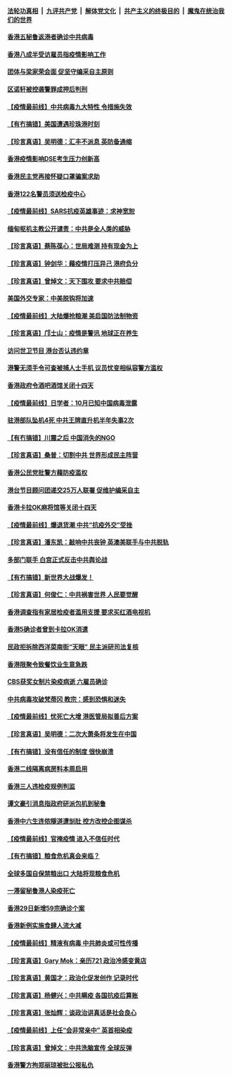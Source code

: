 

####  [法轮功真相](../../../../basic/blob/master/README.md?t=04072030) &nbsp;|&nbsp; [九评共产党](../../../../9ping.md/blob/master/README.md?t=04072030) &nbsp;|&nbsp; [解体党文化](../../../../jtdwh.md/blob/master/README.md?t=04072030)  &nbsp;|&nbsp; [共产主义的终极目的](../../../../gczydzjmd.md/blob/master/README.md?t=04072030) &nbsp;|&nbsp; [魔鬼在统治我们的世界](../../../../mgztzwmdsj.md/blob/master/README.md?t=04072030) 

#### [香港五秘鲁返港者确诊中共病毒](../pages/nsc415/n12009401.md?t=04072030) 

#### [香港八成半受访雇员指疫情影响工作](../pages/nsc415/n12009383.md?t=04072030) 

#### [团体与梁家荣会面 促坚守编采自主原则](../pages/nsc415/n12009370.md?t=04072030) 

#### [区诺轩被控袭警罪成押后判刑](../pages/nsc415/n12009360.md?t=04072030) 

#### [【疫情最前线】中共病毒九大特性 令措施失效](../pages/nsc415/n12009116.md?t=04072030) 

#### [【有冇搞错】美国遭遇珍珠港时刻](../pages/nsc415/n12008382.md?t=04072030) 

#### [【珍言真语】吴明德：汇丰不派息 英防备通缩](../pages/nsc415/n12007697.md?t=04072030) 

#### [香港疫情影响DSE考生压力创新高](../pages/nsc415/n12006047.md?t=04072030) 

#### [香港民主党再接怀疑口罩骗案求助](../pages/nsc415/n12006014.md?t=04072030) 

#### [香港122名警员须送检疫中心](../pages/nsc415/n12005887.md?t=04072030) 

#### [【疫情最前线】SARS抗疫英雄事迹：求神宽恕](../pages/nsc415/n12005435.md?t=04072030) 

#### [缅甸枢机主教公开谴责：中共是全人类的威胁](../pages/nsc415/n12005552.md?t=04072030) 

#### [【珍言真语】蔡陈葆心：世局难测 持有现金为上](../pages/nsc415/n12004833.md?t=04072030) 

#### [【珍言真语】钟剑华：藉疫情打压异己 港府负分](../pages/nsc415/n12002649.md?t=04072030) 

#### [【珍言真语】曾焯文：天下围攻 要求中共赔偿](../pages/nsc415/n12003900.md?t=04072030) 

#### [美国外交专家：中美脱钩将加速](../pages/nsc415/n12003279.md?t=04072030) 

#### [【疫情最前线】大陆爆抢粮潮 美启国防法制物资](../pages/nsc415/n12001710.md?t=04072030) 

#### [【珍言真语】邝士山：疫情是警讯 地球正在养生](../pages/nsc415/n12000821.md?t=04072030) 

#### [访问世卫节目 港台否认违约章](../pages/nsc415/n11999475.md?t=04072030) 

#### [港警无须手令可查被捕人士手机 议员忧变相纵容警方滥权](../pages/nsc415/n11999508.md?t=04072030) 

#### [香港政府令酒吧酒馆关闭十四天](../pages/nsc415/n11999403.md?t=04072030) 

#### [【疫情最前线】日学者：10月已知中国病毒泄露](../pages/nsc415/n11998838.md?t=04072030) 

#### [驻港部队坠机4死 中共王牌直升机半年失事2次](../pages/nsc415/n11999002.md?t=04072030) 

#### [【有冇搞错】川震之后 中国消失的NGO](../pages/nsc415/n11998575.md?t=04072030) 

#### [【珍言真语】桑普：切割中共 世界形成民主阵营](../pages/nsc415/n11998088.md?t=04072030) 

#### [香港公民党批警方藉防疫滥权](../pages/nsc415/n11996675.md?t=04072030) 

#### [港台节目顾问团递交25万人联署 促维护编采自主](../pages/nsc415/n11996632.md?t=04072030) 

#### [香港卡拉OK麻将馆等关闭十四天](../pages/nsc415/n11996586.md?t=04072030) 

#### [【疫情最前线】爆退货潮 中共“抗疫外交”受挫](../pages/nsc415/n11996518.md?t=04072030) 

#### [【珍言真语】潘东凯：敲响中共丧钟 英澳美联手与中共脱轨](../pages/nsc415/n11995143.md?t=04072030) 

#### [多部门联手 白宫正式反击中共舆论战](../pages/nsc415/n11996230.md?t=04072030) 

#### [【有冇搞错】新世界大战爆发！](../pages/nsc415/n11996002.md?t=04072030) 

#### [【珍言真语】何俊仁：中共祸害世界 人民要觉醒](../pages/nsc415/n11994171.md?t=04072030) 

#### [香港调查指有家居检疫者滥用支援 要求买红酒电视机](../pages/nsc415/n11993511.md?t=04072030) 

#### [香港5确诊者曾到卡拉OK消遣](../pages/nsc415/n11993458.md?t=04072030) 

#### [民政拒拆除西洋菜南街“天眼” 民主派研司法复核](../pages/nsc415/n11993483.md?t=04072030) 

#### [香港限聚令致餐饮业生意急跌](../pages/nsc415/n11993425.md?t=04072030) 

#### [CBS获奖女制片染疫病逝 六雇员确诊](../pages/nsc415/n11993381.md?t=04072030) 

#### [中共病毒攻破梵蒂冈 教宗：感到恐惧和迷失](../pages/nsc415/n11993233.md?t=04072030) 

#### [【疫情最前线】忧死亡大增 港医管局拟善后方案](../pages/nsc415/n11992868.md?t=04072030) 

#### [【珍言真语】吴明德：二次大萧条将发生在中国](../pages/nsc415/n11991941.md?t=04072030) 

#### [【有冇搞错】没有信任的制度 很快崩溃](../pages/nsc415/n11992733.md?t=04072030) 

#### [香港二线隔离病房料本周启用](../pages/nsc415/n11990265.md?t=04072030) 

#### [香港三人违检疫规例判监](../pages/nsc415/n11990250.md?t=04072030) 

#### [谭文豪引消息指政府研派包机到秘鲁](../pages/nsc415/n11990241.md?t=04072030) 

#### [香港中六生连侬隧道遭㓥肚 控方改控企图谋杀](../pages/nsc415/n11990222.md?t=04072030) 

#### [【疫情最前线】官掩疫情 进入不信任时代](../pages/nsc415/n11989861.md?t=04072030) 

#### [【有冇搞错】粮食危机真会来临？](../pages/nsc415/n11989156.md?t=04072030) 

#### [全球多国自保禁粮出口 大陆将现粮食危机](../pages/nsc415/n11986801.md?t=04072030) 

#### [一滞留秘鲁港人染疫死亡](../pages/nsc415/n11986820.md?t=04072030) 

#### [香港29日新增59宗确诊个案](../pages/nsc415/n11986800.md?t=04072030) 

#### [香港新例实施食肆人流大减](../pages/nsc415/n11986741.md?t=04072030) 

#### [【疫情最前线】精液有病毒 中共肺炎或可性传播](../pages/nsc415/n11986675.md?t=04072030) 

#### [【珍言真语】Gary Mok：亲历721 政治冷感变黄店](../pages/nsc415/n11986525.md?t=04072030) 

#### [【珍言真语】黄国才：政治化促发创作 记录时代](../pages/nsc415/n11985201.md?t=04072030) 

#### [【珍言真语】杨健兴：中共瞒疫 各国抗疫后算账](../pages/nsc415/n11983754.md?t=04072030) 

#### [【珍言真语】张灿辉：谈政治讲真话是社会良心](../pages/nsc415/n11983350.md?t=04072030) 

#### [【疫情最前线】上任“会非常亲中” 英首相染疫](../pages/nsc415/n11981559.md?t=04072030) 

#### [【珍言真语】曾焯文：中共洗脑宣传 全球反弹](../pages/nsc415/n11980648.md?t=04072030) 

#### [香港警方拘郑丽琼被批公报私仇](../pages/nsc415/n11978759.md?t=04072030) 

